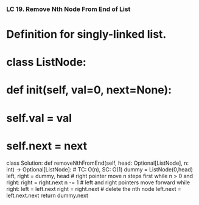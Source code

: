 ### LC 19. Remove Nth Node From End of List
# Definition for singly-linked list.
# class ListNode:
#     def __init__(self, val=0, next=None):
#         self.val = val
#         self.next = next
class Solution:
    def removeNthFromEnd(self, head: Optional[ListNode], n: int) -> Optional[ListNode]:
        # TC: O(n), SC: O(1)
        dummy = ListNode(0,head)
        left, right = dummy, head
        # right pointer move n steps first
        while n > 0 and right:
            right = right.next
            n -= 1
        # left and right pointers move forward
        while right:
            left = left.next
            right = right.next
        # delete the nth node
        left.next = left.next.next
        return dummy.next
